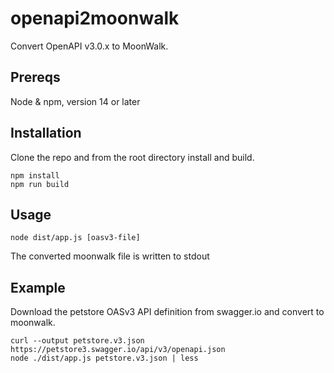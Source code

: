 # openapi2moonwalk

Convert OpenAPI v3.0.x to MoonWalk.

## Prereqs

Node & npm, version 14 or later

## Installation

Clone the repo and from the root directory install and build.

```
npm install
npm run build
```

## Usage

```
node dist/app.js [oasv3-file]
```

The converted moonwalk file is written to stdout

## Example

Download the petstore OASv3 API definition from swagger.io and convert to moonwalk.

```
curl --output petstore.v3.json https://petstore3.swagger.io/api/v3/openapi.json
node ./dist/app.js petstore.v3.json | less
```

